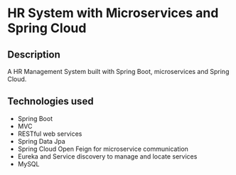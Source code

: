 # HR System with Microservices and Spring Cloud


## Description

A HR Management System built with Spring Boot, microservices and Spring Cloud.

## Technologies used

- Spring Boot
- MVC
- RESTful web services
- Spring Data Jpa
- Spring Cloud Open Feign for microservice communication
- Eureka and Service discovery to manage and locate services
- MySQL

